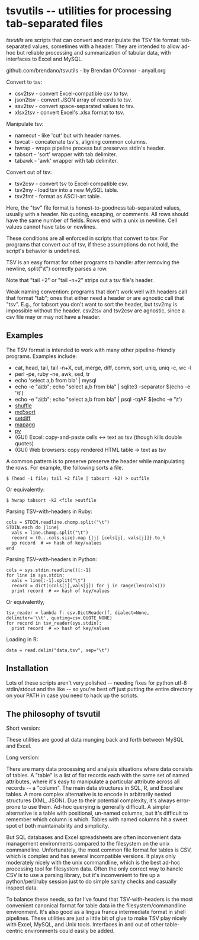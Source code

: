 tsvutils -- utilities for processing tab-separated files
=====================================================================

*tsvutils* are scripts that can convert and manipulate the TSV file format: tab-separated values, sometimes with a header.  They are intended to allow ad-hoc but reliable processing and summarization of tabular data, with interfaces to Excel and MySQL.

github.com/brendano/tsvutils - by Brendan O'Connor - anyall.org


Convert to tsv:

* csv2tsv  - convert Excel-compatible csv to tsv.
* json2tsv - convert JSON array of records to tsv.
* ssv2tsv  - convert space-separated values to tsv.
* xlsx2tsv - convert Excel's .xlsx format to tsv.

Manipulate tsv:

* namecut - like 'cut' but with header names.
* tsvcat  - concatenate tsv's, aligning common columns.
* hwrap   - wraps pipeline process but preserves stdin's header.
* tabsort - 'sort' wrapper with tab delimiter.
* tabawk  - 'awk' wrapper with tab delimiter.

Convert out of tsv:

* tsv2csv - convert tsv to Excel-compatible csv.
* tsv2my  - load tsv into a new MySQL table.
* tsv2fmt - format as ASCII-art table.

Here, the "tsv" file format is honest-to-goodness tab-separated values, usually with a header.  No quoting, escaping, or comments.  All rows should have the same number of fields.  Rows end with a unix \n newline.  Cell values cannot have tabs or newlines.

These conditions are all enforced in scripts that convert to tsv.  For programs that convert *out* of tsv, if these assumptions do not hold, the script's behavior is undefined.

TSV is an easy format for other programs to handle: after removing the newline, split("\t") correctly parses a row.  

Note that "tail +2" or "tail -n+2" strips out a tsv file's header.

Weak naming convention: programs that don't work well with headers call that format "tab"; ones that either need a header or are agnostic call that "tsv".  E.g., for tabsort you don't want to sort the header, but tsv2my is impossible without the header.  csv2tsv and tsv2csv are agnostic, since a csv file may or may not have a header.


Examples
--------

The TSV format is intended to work with many other pipeline-friendly programs.  Examples include:

* cat, head, tail, tail -n+X, cut, merge, diff, comm, sort, uniq, uniq -c, wc -l
* perl -pe, ruby -ne, awk, sed, tr
* echo 'select a,b from bla' | mysql
* echo -e "a\tb"; echo "select a,b from bla" | sqlite3 -separator $(echo -e '\t')
* echo -e "a\tb"; echo "select a,b from bla" | psql -tqAF $(echo -e '\t')
* [shuffle][]
* [md5sort][]   
* [setdiff][]
* [mapagg][]
* [pv][]
* (GUI) Excel: copy-and-paste cells <-> text as tsv (though kills double quotes)
* (GUI) Web browsers: copy rendered HTML table -> text as tsv

[shuffle]: http://www.w3.org/People/Bos/Shuffle
[md5sort]: http://gist.github.com/22959
[setdiff]: http://gist.github.com/22958
[mapagg]: http://gist.github.com/67656
[pv]: http://www.ivarch.com/programs/pv.shtml


A common pattern is to preserve preserve the header while manipulating the rows.  For example, the following sorts a file.

    $ (head -1 file; tail +2 file | tabsort -k2) > outfile

Or equivalently:

    $ hwrap tabsort -k2 <file >outfile

Parsing TSV-with-headers in Ruby:

    cols = STDIN.readline.chomp.split("\t")
    STDIN.each do |line|
      vals = line.chomp.split("\t")
      record = (0...cols.size).map {|j| [cols[j], vals[j]]}.to_h
      pp record  # => hash of key/values
    end

Parsing TSV-with-headers in Python:

    cols = sys.stdin.readline()[:-1]
    for line in sys.stdin:
      vals = line[:-1].split("\t")
      record = dict((cols[j],vals[j]) for j in range(len(cols)))
      print record  # => hash of key/values

Or equivalently,

    tsv_reader = lambda f: csv.DictReader(f, dialect=None, delimiter='\\t', quoting=csv.QUOTE_NONE)
    for record in tsv_reader(sys.stdin):
      print record  # => hash of key/values

Loading in R:

    data = read.delim("data.tsv", sep="\t")


Installation
------------

Lots of these scripts aren't very polished -- needing fixes for python utf-8 stdin/stdout and the like -- so you're best off just putting the entire directory on your PATH in case you need to hack up the scripts.


The philosophy of tsvutil
-------------------------

Short version:

These utilities are good at data munging back and forth between MySQL and Excel.

Long version:

There are many data processing and analysis situations where data consists of tables.  A "table" is a list of flat records each with the same set of named attributes, where it's easy to manipulate a particular attribute across all records -- a "column".  The main data structures in SQL, R, and Excel are tables.  A more complex alternative is to encode in arbitrarily nested structures (XML, JSON).  Due to their potential complexity, it's always error-prone to use them.  Ad-hoc querying is generally difficult.  A simpler alternative is a table with positional, un-named columns, but it's difficult to remember which column is which.  Tables with named columns hit a sweet spot of both maintainability and simplicity.

But SQL databases and Excel spreadsheets are often inconvenient data management environments compared to the filesystem on the unix commandline.  Unfortunately, the most common file format for tables is CSV, which is complex and has several incompatible versions.  It plays only moderately nicely with the unix commandline, which is the best ad-hoc processing tool for filesystem data.  Often the only correct way to handle CSV is to use a parsing library, but it's inconvenient to fire up a python/perl/ruby session just to do simple sanity checks and casually inspect data.

To balance these needs, so far I've found that TSV-with-headers is the most convenient canonical format for table data in the filesystem/commandline environment. It's also good as a lingua franca intermediate format in shell pipelines.  These utilities are just a little bit of glue to make TSV play nicely with Excel, MySQL, and Unix tools.  Interfaces in and out of other table-centric environments could easily be added.


